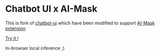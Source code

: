 # Chatbot UI x AI-Mask


This is fork of [chatbot-ui](https://github.com/mckaywrigley/chatbot-ui) which have been modified to support [AI-Mask extension](https://github.com/pacoccino/ai-mask)

[Try it !](https://chabot.opac.me)

In-browser local inference ;)